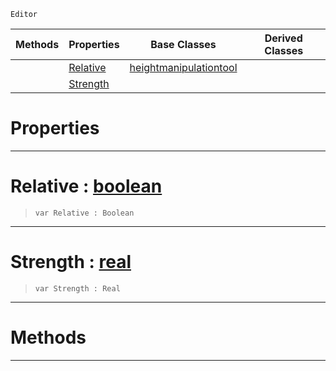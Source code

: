  `Editor`

|Methods|Properties|Base Classes|Derived Classes|
|---|---|---|---|
| |[ Relative](https://github.com/PlasmaEngine/PlasmaDocs/tree/master/docs/C%2B%2B/code_reference/class_reference/raiselowertool.markdown#relative-plasma-engine-doc)|[heightmanipulationtool](https://github.com/PlasmaEngine/PlasmaDocs/tree/master/docs/C%2B%2B/code_reference/class_reference/heightmanipulationtool.markdown)| |
| |[ Strength](https://github.com/PlasmaEngine/PlasmaDocs/tree/master/docs/C%2B%2B/code_reference/class_reference/raiselowertool.markdown#strength-plasma-engine-doc)| | |


 #  Properties


---  
 #  Relative : [boolean](https://github.com/PlasmaEngine/PlasmaDocs/tree/master/docs/C%2B%2B/code_reference/lightning_base_types/boolean.markdown)

> 
> ``` lang=cpp, name=Lightning
> var Relative : Boolean


---  
 #  Strength : [real](https://github.com/PlasmaEngine/PlasmaDocs/tree/master/docs/C%2B%2B/code_reference/lightning_base_types/real.markdown)

> 
> ``` lang=cpp, name=Lightning
> var Strength : Real


---  
 #  Methods


---  
 

 